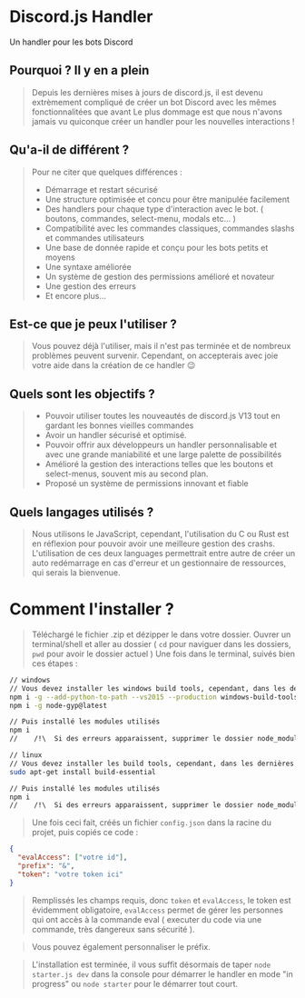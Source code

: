 
# Discord.js Handler
Un handler pour les bots Discord

## Pourquoi ? Il y en a plein
> Depuis les dernières mises à jours de discord.js, il est devenu extrèmement compliqué de créer un bot Discord avec les mêmes fonctionnalitées que avant
> Le plus dommage est que nous n'avons jamais vu quiconque créer un handler pour les nouvelles interactions !

## Qu'a-il de différent ?
> Pour ne citer que quelques différences :
> - Démarrage et restart sécurisé
> - Une structure optimisée et concu pour être manipulée facilement
> - Des handlers pour chaque type d'interaction avec le bot. ( boutons, commandes, select-menu, modals etc... )
> - Compatibilité avec les commandes classiques, commandes slashs et commandes utilisateurs
> - Une base de donnée rapide et conçu pour les bots petits et moyens
> - Une syntaxe améliorée
> - Un système de gestion des permissions amélioré et novateur
> - Une gestion des erreurs
> - Et encore plus...

## Est-ce que je peux l'utiliser ?
> Vous pouvez déjà l'utiliser, mais il n'est pas terminée et de nombreux problèmes peuvent survenir.
> Cependant, on accepterais avec joie votre aide dans la création de ce handler 😉

## Quels sont les objectifs ?
> - Pouvoir utiliser toutes les nouveautés de discord.js V13 tout en gardant les bonnes vieilles commandes
> - Avoir un handler sécurisé et optimisé.
> - Pouvoir offrir aux développeurs un handler personnalisable et avec une grande maniabilité et une large palette de possibilités
> - Amélioré la gestion des interactions telles que les boutons et select-menus, souvent mis au second plan.
> - Proposé un système de permissions innovant et fiable 

## Quels langages utilisés ?
> Nous utilisons le JavaScript, cependant, l'utilisation du C ou Rust est en réflexion pour pouvoir avoir une meilleure gestion des crashs.
> L'utilisation de ces deux languages permettrait entre autre de créer un auto redémarrage en cas d'erreur et un gestionnaire de ressources, qui serais la bienvenue.




# Comment l'installer ?
> Téléchargé le fichier .zip et dézipper le dans votre dossier.
> Ouvrer un terminal/shell et aller au dossier ( `cd` pour naviguer dans les dossiers, `pwd` pour avoir le dossier actuel )
> Une fois dans le terminal, suivés bien ces étapes :
```bash
// windows
// Vous devez installer les windows build tools, cependant, dans les dernières versions de Node ils sont déjà installés. On vous invite à vous renseigner dessus
npm i -g --add-python-to-path --vs2015 --production windows-build-tools
npm i -g node-gyp@latest

// Puis installé les modules utilisés
npm i 
//    /!\  Si des erreurs apparaissent, supprimer le dossier node_modules et installés manuellement chaque module.

// linux
// Vous devez installer les build tools, cependant, dans les dernières versions de Node ils sont déjà installés. On vous invite à vous renseigner dessus
sudo apt-get install build-essential

// Puis installé les modules utilisés
npm i 
//    /!\  Si des erreurs apparaissent, supprimer le dossier node_modules et installés manuellement chaque module.
```
> Une fois ceci fait, créés un fichier `config.json` dans la racine du projet, puis copiés ce code :
```json
{
  "evalAccess": ["votre id"],
  "prefix": "&",
  "token": "votre token ici"
}
```
> Remplissés les champs requis, donc `token` et `evalAccess`, le token est évidemment obligatoire, `evalAccess` permet de gérer les personnes qui ont accès à la commande eval ( executer du code via une commande, très dangereux sans sécurité ).

> Vous pouvez également personnaliser le préfix.

> L'installation est terminée, il vous suffit désormais de taper `node starter.js dev` dans la console pour démarrer le handler en mode "in progress" ou `node starter` pour le démarrer tout court.
